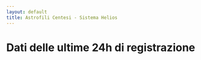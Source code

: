 ```yaml
---
layout: default
title: Astrofili Centesi - Sistema Helios
---
```



# Dati delle ultime 24h di registrazione


<div id="plotlyDiv"></div>

<script src="https://code.jquery.com/jquery-3.6.0.min.js" integrity="sha256-/xUj+3OJU5yExlq6GSYGSHk7tPXikynS7ogEvDej/m4=" crossorigin="anonymous"></script>
<script src="https://cdn.jsdelivr.net/npm/chart.js/dist/chart.min.js"></script>
<script src="https://cdn.jsdelivr.net/npm/chartjs-adapter-date-fns/dist/chartjs-adapter-date-fns.bundle.min.js"></script>

<script src='https://cdn.plot.ly/plotly-2.11.1.min.js'></script>

<script>

function renderChart(labels,ch1,ch2,ch3) {
    var ctx = document.getElementById("myChart").getContext('2d');

    var myChart = new Chart(ctx, {
        type: 'line',
        data: {
            labels: labels,
            datasets: [ch1,ch2,ch3]
        },
        options: {
elements: {
point: {
radius: 0
}
},
plugins: {
            title: {
                display: true,
                text: "Acquisizione sistema Helios"
            }
            },
            scales: {
            x: {
                type: 'time',
                ticks: {
source:'data'},
time: { unit: 'second',
displayFormats: {
second: 'yyyy-MM-dd hh:mm:ss'}
            }
        }
        }
    }});



}

function plotPlotly(ch1data,ch2data,ch3data) {
var plotlydata=[ch1data,ch2data,ch3data];
Plotly.newPlot('plotlyDiv',plotlydata);
}

var labels=[];
var ch1data={type:'scatter', mode: 'lines', name:'ch1', x:[],y:[]};
var ch2data={type:'scatter', mode: 'lines', name:'ch2', x:[],y:[]};
var ch3data={type:'scatter', mode: 'lines', name:'ch3', x:[],y:[]};

$.getJSON( "{{site.url}}/data/db_latest.json", function( inputdata ) {

        var ch1={
label: 'ch1',
backgroundColor: 'rgb(255, 99, 132)',
           borderColor: 'rgb(255, 99, 132)',
           showLine: true,
data: []
};

  $.each(inputdata['ch1'], function( key, val ) {
      labels.push(parseInt(key));
          ch1['data'].push({'x':parseInt(key),'y':val});
          ch1data['x'].push(new Date(parseInt(key)).toISOString());
          ch1data['y'].push(val);
  });

        var ch2={
label: 'ch2',
backgroundColor: 'rgb(218, 247, 166)',
           borderColor: 'rgb(218, 247, 166)',
           showLine: true,
data: []
};

  $.each(inputdata['ch2'], function( key, val ) {
          ch2['data'].push({'x':parseInt(key),'y':val});
          ch2data['x'].push(new Date(parseInt(key)).toISOString());
          ch2data['y'].push(val);
  });


        var ch3={
label: 'ch3',
backgroundColor: 'rgb(144, 12, 63)',
           borderColor: 'rgb(144, 12, 63)',
           showLine: true,
data: []
};

  $.each(inputdata['ch3'], function( key, val ) {
          ch3['data'].push({'x':parseInt(key),'y':val});
          ch3data['x'].push(new Date(parseInt(key)).toISOString());
          ch3data['y'].push(val);
  });

//renderChart(labels,ch1,ch2,ch3);
plotPlotly(ch1data,ch2data,ch3data);

//datasets.push(ch2);
//datasets.push(ch3);
 
});



</script>


